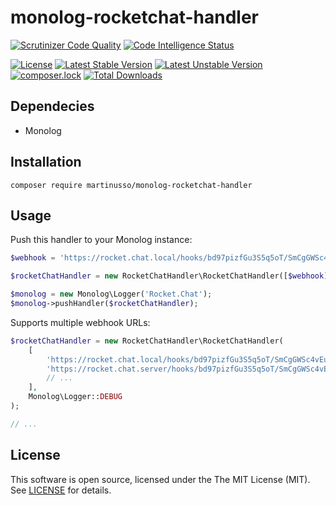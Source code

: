 # monolog-rocketchat-handler

[![Scrutinizer Code Quality](https://scrutinizer-ci.com/g/martinusso/monolog-rocketchat-handler/badges/quality-score.png?b=master)](https://scrutinizer-ci.com/g/martinusso/monolog-rocketchat-handler/?branch=master)
[![Code Intelligence Status](https://scrutinizer-ci.com/g/martinusso/monolog-rocketchat-handler/badges/code-intelligence.svg?b=master)](https://scrutinizer-ci.com/code-intelligence)

[![License](https://poser.pugx.org/martinusso/monolog-rocketchat-handler/license)](https://packagist.org/packages/martinusso/monolog-rocketchat-handler)
[![Latest Stable Version](https://poser.pugx.org/martinusso/monolog-rocketchat-handler/v/stable)](https://packagist.org/packages/martinusso/monolog-rocketchat-handler)
[![Latest Unstable Version](https://poser.pugx.org/martinusso/monolog-rocketchat-handler/v/unstable)](https://packagist.org/packages/martinusso/monolog-rocketchat-handler)
[![composer.lock](https://poser.pugx.org/martinusso/monolog-rocketchat-handler/composerlock)](https://packagist.org/packages/martinusso/monolog-rocketchat-handler)
[![Total Downloads](https://poser.pugx.org/martinusso/monolog-rocketchat-handler/downloads)](https://packagist.org/packages/martinusso/monolog-rocketchat-handler)


## Dependecies

- Monolog


## Installation

```
composer require martinusso/monolog-rocketchat-handler
```


## Usage

Push this handler to your Monolog instance:

```php
$webhook = 'https://rocket.chat.local/hooks/bd97pizfGu3S5q5oT/SmCgGWSc4vEuRyBu5eocnBDDKvZvoqL6whRKpvsBK2TjvNk2';

$rocketChatHandler = new RocketChatHandler\RocketChatHandler([$webhook], Monolog\Logger::DEBUG);

$monolog = new Monolog\Logger('Rocket.Chat');
$monolog->pushHandler($rocketChatHandler);
```

Supports multiple webhook URLs:

```php
$rocketChatHandler = new RocketChatHandler\RocketChatHandler(
    [
        'https://rocket.chat.local/hooks/bd97pizfGu3S5q5oT/SmCgGWSc4vEuRyBu5eocnBDDKvZvoqL6whRKpvsBK2TjvNk2',
        'https://rocket.chat.server/hooks/bd97pizfGu3S5q5oT/SmCgGWSc4vEuRyBu5eocnBDDKvZvoqL6whRKpvsBK2TjvNk2',
        // ...
    ],
    Monolog\Logger::DEBUG
);

// ...
```


## License

This software is open source, licensed under the The MIT License (MIT). See [LICENSE](https://github.com/martinusso/monolog-rocketchat-handler/blob/master/LICENSE) for details.
